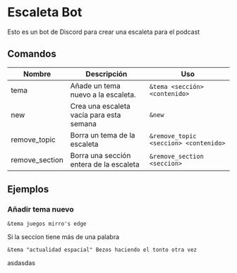 # Escaleta Bot
Esto es un bot de Discord para crear una escaleta para el podcast

## Comandos

| Nombre | Descripción | Uso |
| ---- | ----------- | ------- |
| tema | Añade un tema nuevo a la escaleta. | `&tema <sección> <contenido>` |
| new | Crea una escaleta vacía para esta semana | `&new` |
| remove_topic | Borra un tema de la escaleta | `&remove_topic <seccion> <contenido>` |
| remove_section | Borra una sección entera de la escaleta | `&remove_section <seccion>` |

## Ejemplos

### Añadir tema nuevo

```
&tema juegos mirro's edge
```

Si la seccion tiene más de una palabra
```
&tema "actualidad espacial" Bezos haciendo el tonto otra vez
```

asdasdas
